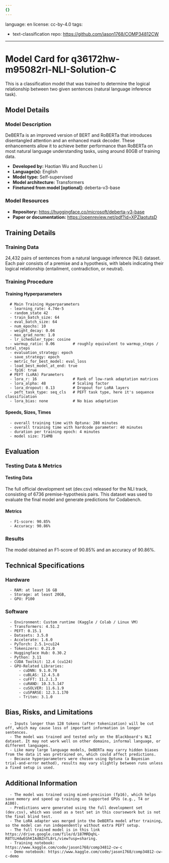 ```yaml
---
{}
---
```

language: en
license: cc-by-4.0
tags:
- text-classification
repo: https://github.com/jason1768/COMP34812CW

---

# Model Card for q36172hw-m95082rl-NLI-Solution-C

<!-- Provide a quick summary of what the model is/does. -->

This is a classification model that was trained to determine the logical relationship between two given sentences (natural language inference task).


## Model Details

### Model Description

<!-- Provide a longer summary of what this model is. -->

DeBERTa is an improved version of BERT and RoBERTa that introduces disentangled attention and an enhanced mask decoder. These enhancements allow it to achieve better performance than RoBERTa on most natural language understanding tasks, using around 80GB of training data.

- **Developed by:** Haotian Wu and Ruochen Li
- **Language(s):** English
- **Model type:** Self-supervised
- **Model architecture:** Transformers
- **Finetuned from model [optional]:** deberta-v3-base

### Model Resources

<!-- Provide links where applicable. -->

- **Repository:** https://huggingface.co/microsoft/deberta-v3-base
- **Paper or documentation:** https://openreview.net/pdf?id=XPZIaotutsD

## Training Details

### Training Data

<!-- This is a short stub of information on the training data that was used, and documentation related to data pre-processing or additional filtering (if applicable). -->

24,432 pairs of sentences from a natural language inference (NLI) dataset. Each pair consists of a premise and a hypothesis, with labels indicating their logical relationship (entailment, contradiction, or neutral).

### Training Procedure

<!-- This relates heavily to the Technical Specifications. Content here should link to that section when it is relevant to the training procedure. -->

#### Training Hyperparameters

<!-- This is a summary of the values of hyperparameters used in training the model. -->


      # Main Training Hyperparameters
      - learning_rate: 4.74e-5
      - random_state 42
      - train_batch_size: 64
      - eval_batch_size: 64
      - num_epochs: 10
      - weight_decay: 0.04
      - max_grad_norm: 1.0
      - lr_scheduler_type: cosine
      - warmup_ratio: 0.06        # roughly equivalent to warmup_steps / total_steps
      - evaluation_strategy: epoch
      - save_strategy: epoch
      - metric_for_best_model: eval_loss
      - load_best_model_at_end: true
      - fp16: true
      # PEFT (LoRA) Parameters
      - lora_r: 16                # Rank of low-rank adaptation matrices
      - lora_alpha: 48            # Scaling factor
      - lora_dropout: 0.13        # Dropout for LoRA layers
      - peft_task_type: seq_cls   # PEFT task type, here it's sequence classification
      - lora_bias: none           # No bias adaptation
      

#### Speeds, Sizes, Times

<!-- This section provides information about how roughly how long it takes to train the model and the size of the resulting model. -->


      - overall training time with Optuna: 280 minutes
      - overall training time with hardcode parameter: 40 minutes
      - duration per training epoch: 4 minutes
      - model size: 714MB

## Evaluation

<!-- This section describes the evaluation protocols and provides the results. -->

### Testing Data & Metrics

#### Testing Data

<!-- This should describe any evaluation data used (e.g., the development/validation set provided). -->

The full official development set (dev.csv) released for the NLI track, consisting of 6736 premise-hypothesis pairs. This dataset was used to evaluate the final model and generate predictions for Codabench.

#### Metrics

<!-- These are the evaluation metrics being used. -->


      - F1-score: 90.85%
      - Accuracy: 90.86%

### Results

The model obtained an F1-score of 90.85% and an accuracy of 90.86%.

## Technical Specifications

### Hardware


      - RAM: at least 16 GB
      - Storage: at least 20GB,
      - GPU: P100

### Software


      - Environment: Custom runtime (Kaggle / Colab / Linux VM)
      - Transformers: 4.51.2
      - PEFT: 0.15.1
      - Datasets: 3.5.0
      - Accelerate: 1.6.0
      - PyTorch: 2.5.1+cu124
      - Tokenizers: 0.21.0
      - Huggingface Hub: 0.30.2
      - Python: 3.11
      - CUDA Toolkit: 12.4 (cu124)
      - GPU-Related Libraries:
          - cuDNN: 9.1.0.70
          - cuBLAS: 12.4.5.8
          - cuFFT: 11.2.1.3
          - cuRAND: 10.3.5.147
          - cuSOLVER: 11.6.1.9
          - cuSPARSE: 12.3.1.170
          - Triton: 3.1.0

## Bias, Risks, and Limitations

<!-- This section is meant to convey both technical and sociotechnical limitations. -->


      - Inputs longer than 128 tokens (after tokenization) will be cut off, which may cause loss of important information in longer sentences.
      - The model was trained and tested only on the Blackboard's NLI dataset. It may not work well on other domains, informal language, or different languages.
      - Like many large language models, DeBERTa may carry hidden biases from the data it was pretrained on, which could affect predictions.
      - Because hyperparameters were chosen using Optuna (a Bayesian trial-and-error method), results may vary slightly between runs unless a fixed setup is used.
    

## Additional Information

<!-- Any other information that would be useful for other people to know. -->


      - The model was trained using mixed-precision (fp16), which helps save memory and speed up training on supported GPUs (e.g., T4 or A100).
      - Predictions were generated using the full development set (dev.csv), which was used as a test set in this coursework but is not the final blind test.
      - The LoRA adapter was merged into the DeBERTa model after training, so the model can run independently without extra PEFT setup.
      - The full trained model is in this link https://drive.google.com/file/d/187MRDqhL-R8TtLHdwEGhKIAdBZnTL8rL/view?usp=sharing. 
      - Training notebook: https://www.kaggle.com/code/jason1768/comp34812-cw-c
      - Demo notebook: https://www.kaggle.com/code/jason1768/comp34812-cw-c-demo
    
